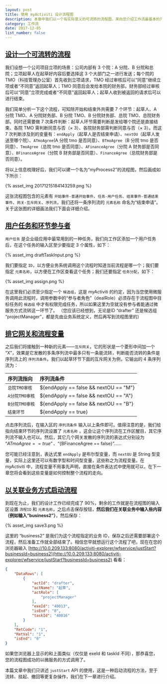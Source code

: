 ```yaml
---
layout: post
title: 使用 myActiviti 设计流程图
description: 本章中我们以一个有实际意义的可流转的流程图，来向您介绍工作流最基本的元素。
category: 工作流
date: 2017-12-05
list_number: false
---
```


## [设计一个可流转的流程](#设计一个可流转的流程图)
我们设想一个公司项目立项的场景：公司内部有 3 个院：A 分院、B 分院和总院；立项起草人在起草好内容后要选择这 3 个大部门之一进行发送；每个院的 TMO（科技管理办公室）首先收到立项请求，TMO 经过审核后可以“同意”继续立项或者“不同意”返回起草人；TMO 同意后会发给本院的财务部，财务部经过审核后可以“同意”立项完成或者“不同意”返回起草人；起草人收到被返回的请求后可以进行结束。

我们简单分析一下这个流程，可知除开始和结束外共需要 7 个环节：起草人、A 分院 TMO、A 分院财务部、B 分院 TMO、B 分院财务部、总院 TMO、总院财务部。同时还需要做 7 次条件判断：起草人环节需要判断是发给哪个院还是直接结束、各院 TMO 需判断同意与否（× 3）、各院财务部需判断同意与否（× 3）。而这 7 次判断涉及到的变量有：`endApply`（起草人是否结束申请）、`nextOU`（起草人发送至哪个院）、`ATmoAgree`(A 分院 tmo 是否同意）、`BTmoAgree`（B 分院 tmo 是否同意）、`TmoAgree`（总院 tmo 是否同意）、`AFinanceAgree`（分院 A 财务部是否同意）、`BFinanceAgree`（分院 B 财务部是否同意）、`FinanceAgree`（总院财务部是否同意）。

将以上信息梳理好后，我们可以建一个名为“myProcess2”的流程图，然后画成如下所示：

{% asset_img 20171215184143259.png %}

这张流程图包含的元素有 `开始事件-普通开始事件`、`任务-用户任务`、`结束事件-普通结束事件`、`网关-互斥网关`、`序列流`，我们还将一条序列流的 `元素名称` 命名为“结束申请”。关于这张图的详细画法我们下面会详细介绍。

## [用户任务和环节参与者](#用户任务和环节参与者)
`用户任务` 是企业级应用中最常用到的一种任务，我们向工作区添加一个用户任务后，在这个任务的输入区至少要指定 3 个属性，如下：

{% asset_img draftTaskInput.png %}

我们要指定 `ID`，以方便业务系统调用这个流程时知道当前流程是哪一个；我们要指定 `元素名称`，以方便在工作区查看这个任务；我们还要指定 `任务分配`，如下：

{% asset_img assign.png %}

在这里我们必须至少指定一个 `候选组`，这是 myActiviti 的约定，因为当您使用微服务调用此流程时，调用参数中的“参与者角色”（dealRole）必须存在于流程图中目标任务的 `候选组` 中才有权限完成任务，所以如果这里为空就没有参与者能通过微服务方式流转这一环节了。
（您应该已经想到，无论是ID “drafter” 还是候选组 “projectManager”，都是先由业务系统定义，然后再写到流程图里的）

## [排它网关和流程变量](#排它网关和流程变量)
之后我们将接触到一种新的元素——`互斥网关`，它的形状是一个菱形中间加一个 “X”，效果是它发散的多条序列流中最多只有一条能流转，判断能否流转的条件是序列流上的 `序列流条件`。我们以起草环节下面的互斥网关为例，它输出的 4 条序列流为：

| 序列流指向     | 序列流条件   |
|:--------|:-------|
| `总院TMO审核`  | ${endApply == false && nextOU == "M"} |
| `A分院TMO审核` | ${endApply == false && nextOU == "A"} |
| `B分院TMO审核` | ${endApply == false && nextOU == "B"} |
| `结束环节`     | ${endApply == true} |

点击序列流后，在输入区的 `序列流条件` 输入以上条件即可。值得注意的是，我们给指向结束环节的序列流设置了 `元素名称` ，这会让这个序列流在工作区醒目，其它序列流不输入也可以。然后，其它几个网关发散的序列流的表达式分别设为 “${ATmoAgree == true}”、“${BFinanceAgree == false}”……

您可能已经注意到，表达式里 `endApply` 是布尔型变量，而 `nextOU` 是 String 型变量，实际上这里还可以有数字型和时间型变量，这些称之为流程变量。在 myActiviti 中，流程变量不用事先声明，直接在条件表达式中使用就可以，在下一章您将会看到这些变量是如何控制整个流程的走向。

## [以关联业务方式启动流程](#以关联业务方式启动流程)
到现在为止，我们的设计工作已经完成了 90%，剩余的工作就是在流程图的输入区设置 `流程ID` 和 `元素名称`，之后点击保存按钮，<b>然后我们在关联业务中输入些内容（例如输入“business2”）</b>，然后保存：

{% asset_img save3.png %}

这里的 “business2” 是我们为这个流程指定的业务 ID，保存之后还需要部署这个流程，然后准备工作就全部结束了。相信您早就想运行这个流程了吧，现在在您的浏览器输入 [http://10.0.209.133:8080/activiti-explorer/wfservice/justStart?businessId=business2](http://10.0.209.133:8080/activiti-explorer/wfservice/justStart?businessId=business2) 看看：

```json
{
    "DataRows": [
        {
            "actId": "drafter",
            "actName": "起草",
            "actRole": [
                "projectManager"
            ],
            "exeId": "40013",
            "isEnd": "0",
            "taskId": "40016"
        }
    ],
    "RetCode": "1",
    "RetVal": "1",
    "isEnd": "0"
}
```

如果您浏览器上显示的和上面类似（仅仅是 exeId 和 taskId 不同），那恭喜您，您的流程图成功的以微服务的方式调用了。

本篇文章中我们只讲述 `justStart` API 的使用，这是一种启动流程的方法，至于流转、挂起、撤回等更复杂操作，我们在下一章进行介绍。